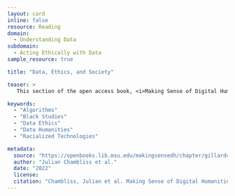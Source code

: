 ```yaml
---
layout: card
inline: false
resource: Reading
domain:
  - Understanding Data
subdomain:
  - Acting Ethically with Data
sample_resource: true

title: "Data, Ethics, and Society"

teaser: >
   This section of the open access book, <i>Making Sense of Digital Humanities</i>, offers a variety of readings that discuss ethical concerns related to data, technology, and communities. Themes include but are not limited to: data and race, data and discrimination, algorithms and oppression, and coded biases. 

keywords:
  - "Algorithms"
  - "Black Studies"
  - "Data Ethics"
  - "Data Humanities"
  - "Racialized Technologies"

metadata:
  source: "https://openbooks.lib.msu.edu/makingsensedh/chapter/gillardc-20191121/"
  author: "Julian Chambliss et al."
  date: "2022"
  license: 
  citation: "Chambliss, Julian et al. Making Sense of Digital Humanities. 2022. https://openbooks.lib.msu.edu/makingsensedh/chapter/gillardc-20191121/. Accessed on 15 July 2024."
---
```

